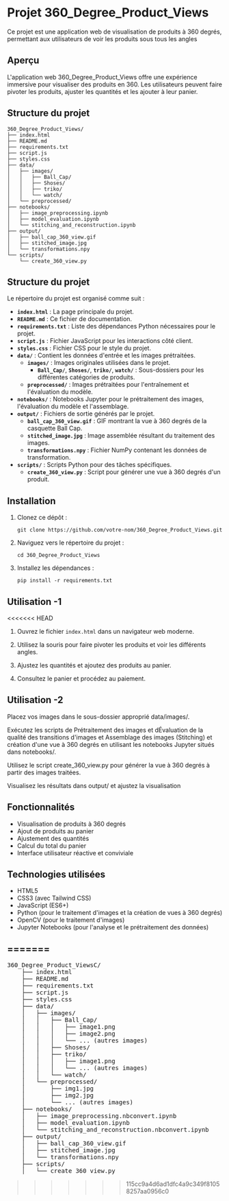 # Projet 360_Degree_Product_Views

Ce projet est une application web de visualisation de produits à 360 degrés, permettant aux utilisateurs de voir les produits sous tous les angles 

## Aperçu

L'application web 360_Degree_Product_Views offre une expérience immersive pour visualiser des produits en 360. Les utilisateurs peuvent faire pivoter les produits, ajuster les quantités et les ajouter à leur panier.

## Structure du projet

```
360_Degree_Product_Views/
├── index.html
├── README.md
├── requirements.txt
├── script.js
├── styles.css
├── data/
│   ├── images/
│   │   ├── Ball_Cap/
│   │   ├── Shoses/
│   │   ├── triko/
│   │   └── watch/
│   └── preprocessed/
├── notebooks/
│   ├── image_preprocessing.ipynb
│   ├── model_evaluation.ipynb
│   └── stitching_and_reconstruction.ipynb
├── output/
│   ├── ball_cap_360_view.gif
│   ├── stitched_image.jpg
│   └── transformations.npy
└── scripts/
    └── create_360_view.py
```
## Structure du projet

Le répertoire du projet est organisé comme suit :

- **`index.html`** : La page principale du projet.
- **`README.md`** : Ce fichier de documentation.
- **`requirements.txt`** : Liste des dépendances Python nécessaires pour le projet.
- **`script.js`** : Fichier JavaScript pour les interactions côté client.
- **`styles.css`** : Fichier CSS pour le style du projet.
- **`data/`** : Contient les données d'entrée et les images prétraitées.
  - **`images/`** : Images originales utilisées dans le projet.
    - **`Ball_Cap/`**, **`Shoses/`**, **`triko/`**, **`watch/`** : Sous-dossiers pour les différentes catégories de produits.
  - **`preprocessed/`** : Images prétraitées pour l'entraînement et l'évaluation du modèle.
- **`notebooks/`** : Notebooks Jupyter pour le prétraitement des images, l'évaluation du modèle et l'assemblage.
- **`output/`** : Fichiers de sortie générés par le projet.
  - **`ball_cap_360_view.gif`** : GIF montrant la vue à 360 degrés de la casquette Ball Cap.
  - **`stitched_image.jpg`** : Image assemblée résultant du traitement des images.
  - **`transformations.npy`** : Fichier NumPy contenant les données de transformation.
- **`scripts/`** : Scripts Python pour des tâches spécifiques.
  - **`create_360_view.py`** : Script pour générer une vue à 360 degrés d'un produit.

## Installation

1. Clonez ce dépôt :
   ```
   git clone https://github.com/votre-nom/360_Degree_Product_Views.git
   ```

2. Naviguez vers le répertoire du projet :
   ```
   cd 360_Degree_Product_Views
   ```

3. Installez les dépendances :
   ```
   pip install -r requirements.txt
   ```

## Utilisation -1 

<<<<<<< HEAD
1. Ouvrez le fichier `index.html` dans un navigateur web moderne.

2. Utilisez la souris pour faire pivoter les produits et voir les différents angles.

3. Ajustez les quantités et ajoutez des produits au panier.

4. Consultez le panier et procédez au paiement.
## Utilisation -2 
  Placez vos images dans le sous-dossier approprié data/images/.

  Exécutez les scripts de Prétraitement des images  et dÉvaluation de la qualité des transitions d'images et Assemblage des images (Stitching) et création d'une vue à 360 degrés en utilisant les notebooks Jupyter situés dans notebooks/.

  Utilisez le script create_360_view.py pour générer la vue à 360 degrés à partir des images traitées.

  Visualisez les résultats dans output/ et ajustez la visualisation 

## Fonctionnalités

- Visualisation de produits à 360 degrés
- Ajout de produits au panier
- Ajustement des quantités
- Calcul du total du panier
- Interface utilisateur réactive et conviviale

## Technologies utilisées

- HTML5
- CSS3 (avec Tailwind CSS)
- JavaScript (ES6+)
- Python (pour le traitement d'images et la création de vues à 360 degrés)
- OpenCV (pour le traitement d'images)
- Jupyter Notebooks (pour l'analyse et le prétraitement des données)

=======
--------------------------------------------------------------------------
<pre>360_Degree_Product_ViewsC/
    ├── index.html
    ├── README.md
    ├── requirements.txt
    ├── script.js
    ├── styles.css
    ├── data/
    │   ├── images/
    │   │   ├── Ball_Cap/
    │   │   │   ├── image1.png
    │   │   │   ├── image2.png
    │   │   │   └── ... (autres images)
    │   │   ├── Shoses/
    │   │   ├── triko/
    │   │   │   ├── image1.png
    │   │   │   └── ... (autres images)
    │   │   └── watch/
    │   └── preprocessed/
    │       ├── img1.jpg
    │       ├── img2.jpg
    │       └── ... (autres images)
    ├── notebooks/
    │   ├── image_preprocessing.nbconvert.ipynb
    │   ├── model_evaluation.ipynb
    │   └── stitching_and_reconstruction.nbconvert.ipynb
    ├── output/
    │   ├── ball_cap_360_view.gif
    │   ├── stitched_image.jpg
    │   └── transformations.npy
    ├── scripts/
    │   └── create_360_view.py
</pre>
>>>>>>> 115cc9a4d6ad1dfc4a9c349f81058257aa0956c0
